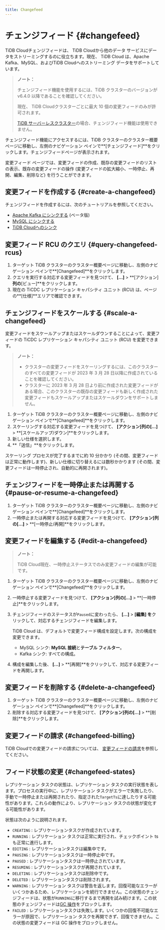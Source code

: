 ```yaml
---
title: Changefeed
---
```


# チェンジフィード {#changefeed}

TiDB Cloudチェンジフィードは、 TiDB Cloudから他のデータ サービスにデータをストリーミングするのに役立ちます。現在、 TiDB Cloud は、Apache Kafka、MySQL、およびTiDB Cloudへのストリーミング データをサポートしています。

> **ノート：**
>
> チェンジフィード機能を使用するには、TiDB クラスターのバージョンが v6.4.0 以降であることを確認してください。
>
> 現在、 TiDB Cloudクラスターごとに最大 10 個の変更フィードのみが許可されます。
>
> [<a href="/tidb-cloud/select-cluster-tier.md#tidb-serverless-beta">TiDB サーバーレスクラスター</a>](/tidb-cloud/select-cluster-tier.md#tidb-serverless-beta)の場合、チェンジフィード機能は使用できません。

チェンジフィード機能にアクセスするには、TiDB クラスターのクラスター概要ページに移動し、左側のナビゲーション ペインで**[チェンジフィード]**をクリックします。チェンジフィードページが表示されます。

変更フィード ページでは、変更フィードの作成、既存の変更フィードのリストの表示、既存の変更フィードの操作 (変更フィードの拡大縮小、一時停止、再開、編集、削除など) を行うことができます。

## 変更フィードを作成する {#create-a-changefeed}

チェンジフィードを作成するには、次のチュートリアルを参照してください。

-   [<a href="/tidb-cloud/changefeed-sink-to-apache-kafka.md">Apache Kafka にシンクする</a>](/tidb-cloud/changefeed-sink-to-apache-kafka.md) (ベータ版)
-   [<a href="/tidb-cloud/changefeed-sink-to-mysql.md">MySQL にシンクする</a>](/tidb-cloud/changefeed-sink-to-mysql.md)
-   [<a href="/tidb-cloud/changefeed-sink-to-tidb-cloud.md">TiDB Cloudへのシンク</a>](/tidb-cloud/changefeed-sink-to-tidb-cloud.md)

## 変更フィード RCU のクエリ {#query-changefeed-rcus}

1.  ターゲット TiDB クラスターのクラスター概要ページに移動し、左側のナビゲーション ペインで**[Changefeed]**をクリックします。
2.  クエリを実行する対応する変更フィードを見つけて、 **[...]** &gt; **[アクション]**列の**[ビュー]**をクリックします。
3.  現在の TiCDC レプリケーション キャパシティ ユニット (RCU) は、ページの**[仕様]**エリアで確認できます。

## チェンジフィードをスケールする {#scale-a-changefeed}

変更フィードをスケールアップまたはスケールダウンすることによって、変更フィードの TiCDC レプリケーション キャパシティ ユニット (RCU) を変更できます。

> **ノート：**
>
> -   クラスターの変更フィードをスケーリングするには、このクラスターのすべての変更フィードが 2023 年 3 月 28 日以降に作成されていることを確認してください。
> -   クラスターに 2023 年 3 月 28 日より前に作成された変更フィードがある場合、このクラスターの既存の変更フィードも新しく作成された変更フィードもスケールアップまたはスケールダウンをサポートしません。

1.  ターゲット TiDB クラスターのクラスター概要ページに移動し、左側のナビゲーション ペインで**[Changefeed]**をクリックします。
2.  スケーリングする対応する変更フィードを見つけて、 **[アクション]**列の**[...]** &gt; **[スケールアップ/ダウン]**をクリックします。
3.  新しい仕様を選択します。
4.  **「送信」**をクリックします。

スケーリング プロセスが完了するまでに約 10 分かかり (その間、変更フィードは正常に動作します)、新しい仕様に切り替えるには数秒かかります (その間、変更フィードは一時停止され、自動的に再開されます)。

## チェンジフィードを一時停止または再開する {#pause-or-resume-a-changefeed}

1.  ターゲット TiDB クラスターのクラスター概要ページに移動し、左側のナビゲーション ペインで**[Changefeed]**をクリックします。
2.  一時停止または再開する対応する変更フィードを見つけて、 **[アクション]**列の**[...]** &gt; **[一時停止/再開]**をクリックします。

## 変更フィードを編集する {#edit-a-changefeed}

> **ノート：**
>
> TiDB Cloud現在、一時停止ステータスでのみ変更フィードの編集が可能です。

1.  ターゲット TiDB クラスターのクラスター概要ページに移動し、左側のナビゲーション ペインで**[Changefeed]**をクリックします。

2.  一時停止する変更フィードを見つけて、 **[アクション]**列の**[...]** &gt; **[一時停止]**をクリックします。

3.  チェンジフィードのステータスが`Paused`に変わったら、 **[...]** &gt; **[編集] を**クリックして、対応するチェンジフィードを編集します。

    TiDB Cloud は、デフォルトで変更フィード構成を設定します。次の構成を変更できます。

    -   MySQL シンク: **MySQL 接続**と**テーブル フィルター**。
    -   Kafka シンク: すべての構成。

4.  構成を編集した後、 **[...]** &gt; **[再開]**をクリックして、対応する変更フィードを再開します。

## 変更フィードを削除する {#delete-a-changefeed}

1.  ターゲット TiDB クラスターのクラスター概要ページに移動し、左側のナビゲーション ペインで**[Changefeed]**をクリックします。
2.  削除する対応する変更フィードを見つけて、 **[アクション]**列の**[...]** &gt; **[削除]**をクリックします。

## 変更フィードの請求 {#changefeed-billing}

TiDB Cloudでの変更フィードの請求については、 [<a href="/tidb-cloud/tidb-cloud-billing-ticdc-rcu.md">変更フィードの請求</a>](/tidb-cloud/tidb-cloud-billing-ticdc-rcu.md)を参照してください。

## フィード状態の変更 {#changefeed-states}

レプリケーション タスクの状態は、レプリケーション タスクの実行状態を表します。プロセスの実行中に、レプリケーション タスクがエラーで失敗したり、手動で一時停止または再開されたり、指定された`TargetTs`に達したりする可能性があります。これらの動作により、レプリケーション タスクの状態が変化する可能性があります。

状態は次のように説明されます。

-   `CREATING` : レプリケーションタスクが作成されています。
-   `RUNNING` : レプリケーション タスクは正常に実行され、チェックポイント ts も正常に進行します。
-   `EDITING` : レプリケーションタスクは編集中です。
-   `PAUSING` : レプリケーションタスクは一時停止中です。
-   `PAUSED` : レプリケーションタスクは一時停止されています。
-   `RESUMING` : レプリケーションタスクが再開されています。
-   `DELETING` : レプリケーションタスクは削除中です。
-   `DELETED` : レプリケーションタスクは削除されます。
-   `WARNING` : レプリケーション タスクは警告を返します。回復可能なエラーがいくつかあるため、レプリケーションを続行できません。この状態のチェンジフィードは、状態が`RUNNING`に移行するまで再開を試み続けます。この状態のチェンジフィードは[<a href="https://docs.pingcap.com/tidb/stable/garbage-collection-overview">GC 操作</a>](https://docs.pingcap.com/tidb/stable/garbage-collection-overview)をブロックします。
-   `FAILED` : レプリケーションタスクは失敗します。いくつかの回復不可能なエラーが原因で、レプリケーション タスクを再開できず、回復できません。この状態の変更フィードは GC 操作をブロックしません。
